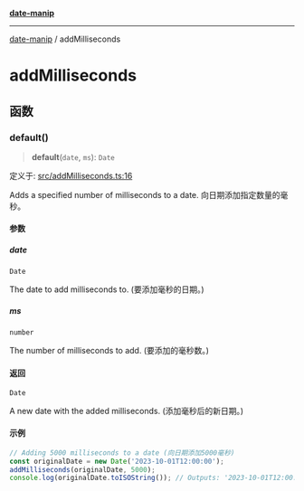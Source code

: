 [**date-manip**](index.md)

***

[date-manip](modules.md) / addMilliseconds

# addMilliseconds

## 函数

### default()

> **default**(`date`, `ms`): `Date`

定义于: [src/addMilliseconds.ts:16](https://github.com/fengxinming/date-manip/blob/74162e61fff73f0ace27e57ce0b5395775c035f2/src/addMilliseconds.ts#L16)

Adds a specified number of milliseconds to a date.
向日期添加指定数量的毫秒。

#### 参数

##### date

`Date`

The date to add milliseconds to. (要添加毫秒的日期。)

##### ms

`number`

The number of milliseconds to add. (要添加的毫秒数。)

#### 返回

`Date`

A new date with the added milliseconds. (添加毫秒后的新日期。)

#### 示例

```ts
// Adding 5000 milliseconds to a date (向日期添加5000毫秒)
const originalDate = new Date('2023-10-01T12:00:00');
addMilliseconds(originalDate, 5000);
console.log(originalDate.toISOString()); // Outputs: '2023-10-01T12:00:05.000Z' (输出: '2023-10-01T12:00:05.000Z')
```
